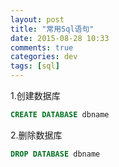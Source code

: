 ```yaml
---
layout: post
title: "常用Sql语句"
date: 2015-08-28 10:33
comments: true
categories: dev
tags: [sql]
---
```

1.创建数据库

```sql
CREATE DATABASE dbname
```

2.删除数据库

```sql
DROP DATABASE dbname
```
